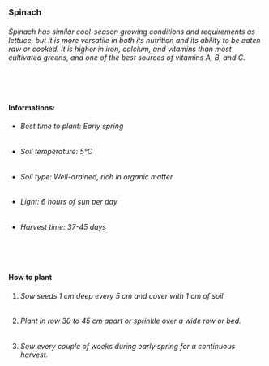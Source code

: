 ### Spinach

###### Spinach has similar cool-season growing conditions and requirements as lettuce, but it is more versatile in both its nutrition and its ability to be eaten raw or cooked. It is higher in iron, calcium, and vitamins than most cultivated greens, and one of the best sources of vitamins A, B, and C.

###### ‎

#### Informations:

-   ###### Best time to plant: Early spring
-   ###### Soil temperature: 5°C
-   ###### Soil type: Well-drained, rich in organic matter
-   ###### Light: 6 hours of sun per day
-   ###### Harvest time: 37-45 days

###### ‎

#### How to plant

1. ###### Sow seeds 1 cm deep every 5 cm and cover with 1 cm of soil.
2. ###### Plant in row 30 to 45 cm apart or sprinkle over a wide row or bed.
3. ###### Sow every couple of weeks during early spring for a continuous harvest.
